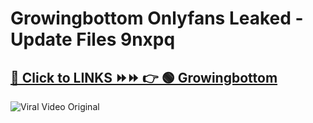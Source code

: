 
 # Growingbottom Onlyfans Leaked - Update Files 9nxpq

## <h2><a href="https://clipsfans.com/Growingbottom&ref=git">🔗 Click to LINKS ⏩⏩ 👉 🟢 Growingbottom </a></h2>

<a href="https://clipsfans.com/Growingbottom&ref=git" rel="nofollow" data-target="animated-image.originalLink"><img src="https://i.ibb.co.com/xMMVF88/686577567.gif" alt="Viral Video Original" style="max-width: 100%; display: inline-block;" data-target="animated-image.originalImage"></a>

